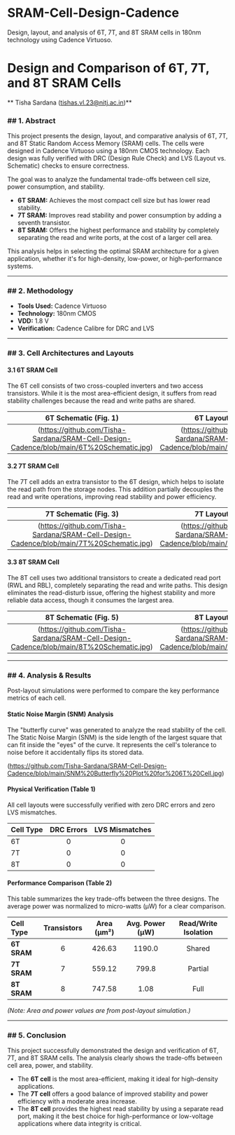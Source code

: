 # SRAM-Cell-Design-Cadence
Design, layout, and analysis of 6T, 7T, and 8T SRAM cells in 180nm technology using Cadence Virtuoso.
# Design and Comparison of 6T, 7T, and 8T SRAM Cells

** Tisha Sardana (tishas.vl.23@nitj.ac.in)**

### ## 1. Abstract

This project presents the design, layout, and comparative analysis of 6T, 7T, and 8T Static Random Access Memory (SRAM) cells. The cells were designed in Cadence Virtuoso using a 180nm CMOS technology. Each design was fully verified with DRC (Design Rule Check) and LVS (Layout vs. Schematic) checks to ensure correctness.

The goal was to analyze the fundamental trade-offs between cell size, power consumption, and stability.
* **6T SRAM:** Achieves the most compact cell size but has lower read stability.
* **7T SRAM:** Improves read stability and power consumption by adding a seventh transistor.
* **8T SRAM:** Offers the highest performance and stability by completely separating the read and write ports, at the cost of a larger cell area.

This analysis helps in selecting the optimal SRAM architecture for a given application, whether it's for high-density, low-power, or high-performance systems.

---

### ## 2. Methodology

* **Tools Used:** Cadence Virtuoso
* **Technology:** 180nm CMOS
* **VDD:** 1.8 V
* **Verification:** Cadence Calibre for DRC and LVS

---

### ## 3. Cell Architectures and Layouts

#### 3.1 6T SRAM Cell
The 6T cell consists of two cross-coupled inverters and two access transistors. While it is the most area-efficient design, it suffers from read stability challenges because the read and write paths are shared.

| 6T Schematic (Fig. 1) | 6T Layout (Fig. 2) |
| :--------------------: | :----------------: |
| (https://github.com/Tisha-Sardana/SRAM-Cell-Design-Cadence/blob/main/6T%20Schematic.jpg) | (https://github.com/Tisha-Sardana/SRAM-Cell-Design-Cadence/blob/main/6T%20Layout.jpg) |

#### 3.2 7T SRAM Cell
The 7T cell adds an extra transistor to the 6T design, which helps to isolate the read path from the storage nodes. This addition partially decouples the read and write operations, improving read stability and power efficiency.

| 7T Schematic (Fig. 3) | 7T Layout (Fig. 4) |
| :--------------------: | :----------------: |
|(https://github.com/Tisha-Sardana/SRAM-Cell-Design-Cadence/blob/main/7T%20Schematic.jpg)|(https://github.com/Tisha-Sardana/SRAM-Cell-Design-Cadence/blob/main/7T%20Layout.jpg) |

#### 3.3 8T SRAM Cell
The 8T cell uses two additional transistors to create a dedicated read port (RWL and RBL), completely separating the read and write paths. This design eliminates the read-disturb issue, offering the highest stability and more reliable data access, though it consumes the largest area.

| 8T Schematic (Fig. 5) | 8T Layout (Fig. 6) |
| :--------------------: | :----------------: |
| (https://github.com/Tisha-Sardana/SRAM-Cell-Design-Cadence/blob/main/8T%20Schematic.jpg) | (https://github.com/Tisha-Sardana/SRAM-Cell-Design-Cadence/blob/main/8T%20Layout.jpg) |

---

### ## 4. Analysis & Results

Post-layout simulations were performed to compare the key performance metrics of each cell.

#### Static Noise Margin (SNM) Analysis
The "butterfly curve" was generated to analyze the read stability of the cell. The Static Noise Margin (SNM) is the side length of the largest square that can fit inside the "eyes" of the curve. It represents the cell's tolerance to noise before it accidentally flips its stored data.

(https://github.com/Tisha-Sardana/SRAM-Cell-Design-Cadence/blob/main/SNM%20Butterfly%20Plot%20for%206T%20Cell.jpg)

#### Physical Verification (Table 1)
All cell layouts were successfully verified with zero DRC errors and zero LVS mismatches.

| Cell Type | DRC Errors | LVS Mismatches |
| :-------- | :--------: | :------------: |
| 6T        |     0      |       0        |
| 7T        |     0      |       0        |
| 8T        |     0      |       0        |

#### Performance Comparison (Table 2)
This table summarizes the key trade-offs between the three designs. The average power was normalized to micro-watts (µW) for a clear comparison.

| Cell Type | Transistors | Area (μm²) | Avg. Power (µW) | Read/Write Isolation |
| :-------- | :---------: | :--------: | :-------------: | :------------------: |
| **6T SRAM** |      6      |   426.63   |     1190.0      |        Shared        |
| **7T SRAM** |      7      |   559.12   |      799.8      |       Partial        |
| **8T SRAM** |      8      |   747.58   |       1.08      |         Full         |

*(Note: Area and power values are from post-layout simulation.)*

---

### ## 5. Conclusion

This project successfully demonstrated the design and verification of 6T, 7T, and 8T SRAM cells. The analysis clearly shows the trade-offs between cell area, power, and stability.

* The **6T cell** is the most area-efficient, making it ideal for high-density applications.
* The **7T cell** offers a good balance of improved stability and power efficiency with a moderate area increase.
* The **8T cell** provides the highest read stability by using a separate read port, making it the best choice for high-performance or low-voltage applications where data integrity is critical.
